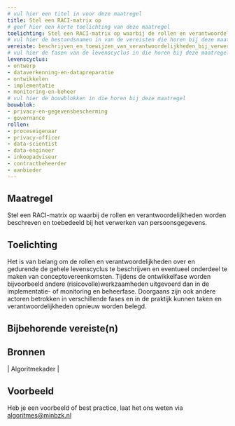 ```yaml
---
# vul hier een titel in voor deze maatregel
title: Stel een RACI-matrix op
# geef hier een korte toelichting van deze maatregel
toelichting: Stel een RACI-matrix op waarbij de rollen en verantwoordelijkheden worden beschreven en toebedeeld bij het verwerken van persoonsgegevens
# vul hier de bestandsnamen in van de vereisten die horen bij deze maatregel
vereiste: beschrijven_en_toewijzen_van_verantwoordelijkheden_bij_verwerking_persoonsgegevens
# vul hier de fasen van de levenscyclus in die horen bij deze maatregel
levenscyclus: 
- ontwerp
- dataverkenning-en-datapreparatie
- ontwikkelen
- implementatie
- monitoring-en-beheer
# vul hier de bouwblokken in die horen bij deze maatregel
bouwblok:
- privacy-en-gegevensbescherming
- governance
rollen:
- proceseigenaar
- privacy-officer
- data-scientist
- data-engineer
- inkoopadviseur
- contractbeheerder
- aanbieder
---
```


<!-- Let op! onderstaande regel met 'tags' niet weghalen! Deze maakt automatisch de knopjes op basis van de metadata  -->
<!-- tags -->

## Maatregel
<!-- Vul hier een omschrijving in van wat deze maatregel inhoudt. -->
Stel een RACI-matrix op waarbij de rollen en verantwoordelijkheden worden beschreven en toebedeeld bij het verwerken van persoonsgegevens.

## Toelichting 
<!-- Geef hier een toelichting van deze maatregel -->
Het is van belang om de rollen en verantwoordelijkheden over en gedurende de gehele levenscyclus te beschrijven en eventueel onderdeel te maken van conceptovereenkomsten. Tijdens de ontwikkelfase worden bijvoorbeeld andere (risicovolle)werkzaamheden uitgevoerd dan in de implementatie- of monitoring en beheerfase. Doorgaans zijn ook andere actoren betrokken in verschillende fases en in de praktijk kunnen taken en verantwoordelijkheden opnieuw worden belegd. 

## Bijbehorende vereiste(n)
<!-- Hier volgt een lijst met vereisten op basis van de in de metadata ingevulde vereiste -->

<!-- Let op! onderstaande regel met 'list_vereisten_on_maatregelen_page' niet weghalen! Deze maakt automatisch een lijst van bijbehorende verseisten op basis van de metadata  -->
<!-- list_vereisten_on_maatregelen_page -->

## Bronnen 
<!-- Vul hier de relevante bronnen in voor deze maatregel -->

| Algoritmekader |

       

## Voorbeeld
<!-- Voeg hier een voorbeeld toe, door er bijvoorbeeld naar te verwijzen -->

Heb je een voorbeeld of best practice, laat het ons weten via [algoritmes@minbzk.nl](mailto:algoritmes@minbzk.nl)

